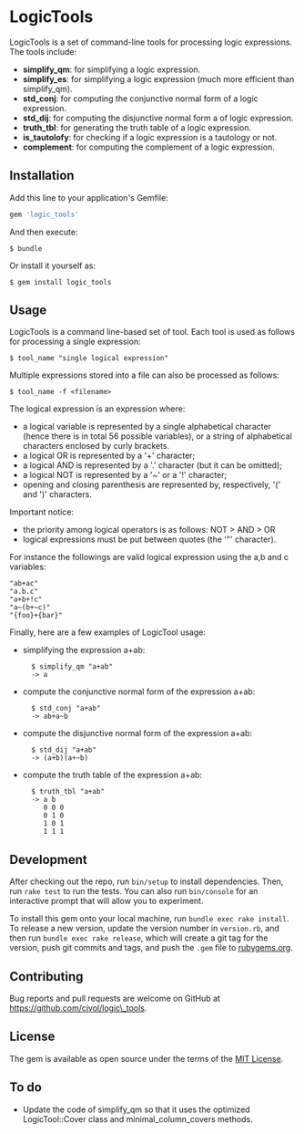 # LogicTools

LogicTools is a set of command-line tools for processing logic expressions.
The tools include:

 * __simplify\_qm__:  for simplifying a logic expression.
 * __simplify\_es__:  for simplifying a logic expression (much more efficient than simplify_qm).
 * __std\_conj__:  for computing the conjunctive normal form of a logic expression.
 * __std\_dij__:   for computing the disjunctive normal form a of logic expression.
 * __truth\_tbl__: for generating the truth table of a logic expression.
 * __is\_tautolofy__: for checking if a logic expression is a tautology or not.
 * __complement__: for computing the complement of a logic expression.


## Installation

Add this line to your application's Gemfile:

```ruby
gem 'logic_tools'
```

And then execute:

    $ bundle

Or install it yourself as:

    $ gem install logic_tools

## Usage

LogicTools is a command line-based set of tool. Each tool is used as follows for processing a single expression:

    $ tool_name "single logical expression"

Multiple expressions stored into a file can also be processed as follows:

    $ tool_name -f <filename>

The logical expression is an expression where:

* a logical variable is represented by a single alphabetical character (hence there is in total 56 possible variables), or a string of alphabetical characters enclosed by curly brackets.
* a logical OR is represented by a '+' character;
* a logical AND is represented by a '.' character (but it can be omitted);
* a logical NOT is represented by a '~' or a '!' character;
* opening and closing parenthesis are represented by, respectively, '(' and ')' characters.

Important notice: 

* the priority among logical operators is as follows: NOT > AND > OR
* logical expressions must be put between quotes (the '"' character).

For instance the followings are valid logical expression using the a,b and c variables:

    "ab+ac"
    "a.b.c"
    "a+b+!c"
    "a~(b+~c)"
    "{foo}+{bar}"

Finally, here are a few examples of LogicTool usage:

* simplifying the expression a+ab:

        $ simplify_qm "a+ab"
        -> a
* compute the conjunctive normal form of the expression a+ab:

        $ std_conj "a+ab"
        -> ab+a~b

* compute the disjunctive normal form of the expression a+ab:

        $ std_dij "a+ab"
        -> (a+b)(a+~b)

* compute the truth table of the expression a+ab:

        $ truth_tbl "a+ab"
        -> a b
           0 0 0
           0 1 0
           1 0 1
           1 1 1

## Development

After checking out the repo, run `bin/setup` to install dependencies. Then, run `rake test` to run the tests. You can also run `bin/console` for an interactive prompt that will allow you to experiment.

To install this gem onto your local machine, run `bundle exec rake install`. To release a new version, update the version number in `version.rb`, and then run `bundle exec rake release`, which will create a git tag for the version, push git commits and tags, and push the `.gem` file to [rubygems.org](https://rubygems.org).

## Contributing

Bug reports and pull requests are welcome on GitHub at https://github.com/civol/logic\_tools.


## License

The gem is available as open source under the terms of the [MIT License](http://opensource.org/licenses/MIT).


## To do
* Update the code of simplify_qm so that it uses the optimized LogicTool::Cover class and minimal\_column\_covers methods.


